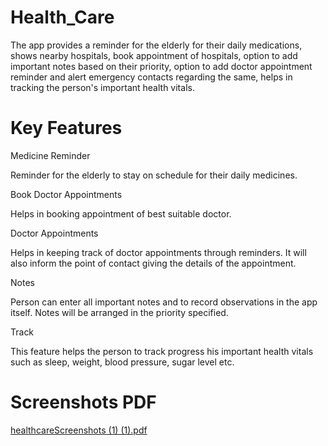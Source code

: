 
# Health_Care
The app provides a reminder for the elderly for their daily medications, shows nearby hospitals, book appointment of hospitals, option to add important notes based on their priority, option to add doctor appointment reminder and alert emergency contacts regarding the same, helps in tracking the person's important health vitals.

# Key Features

Medicine Reminder

Reminder for the elderly to stay on schedule for their daily medicines.

Book Doctor Appointments

Helps in booking appointment of best suitable doctor.

Doctor Appointments

Helps in keeping track of doctor appointments through reminders.
It will also inform the point of contact giving the details of the appointment.

Notes

Person can enter all important notes and to record observations in the app itself.
Notes will be arranged in the priority specified.

Track

This feature helps the person to track progress his important health vitals such as sleep, weight, blood pressure, sugar level etc.

# Screenshots PDF

[healthcareScreenshots (1) (1).pdf](https://github.com/pratik0309/Health_Care/files/9489507/healthcareScreenshots.1.1.pdf)

